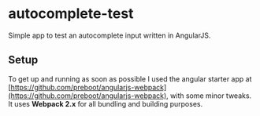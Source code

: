 # autocomplete-test
Simple app to test an autocomplete input written in AngularJS.

## Setup
To get up and running as soon as possible I used the angular starter app at [https://github.com/preboot/angularjs-webpack](https://github.com/preboot/angularjs-webpack), with some minor tweaks. It uses **Webpack 2.x** for all bundling and building purposes.
